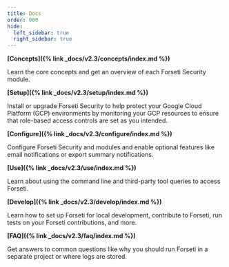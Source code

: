 ```yaml
---
title: Docs
order: 000
hide:
  left_sidebar: true
  right_sidebar: true
---
```


**[Concepts]({% link _docs/v2.3/concepts/index.md %})**

Learn the core concepts and get an overview of each Forseti Security module.

**[Setup]({% link _docs/v2.3/setup/index.md %})**

Install or upgrade Forseti Security to help protect your Google Cloud Platform (GCP)
environments by monitoring your GCP resources to ensure that role-based access
controls are set as you intended.

**[Configure]({% link _docs/v2.3/configure/index.md %})**

Configure Forseti Security and modules and enable optional features like email notifications or
export summary notifications.

**[Use]({% link _docs/v2.3/use/index.md %})**

Learn about using the command line and third-party tool queries to access Forseti.

**[Develop]({% link _docs/v2.3/develop/index.md %})**

Learn how to set up Forseti for local development, contribute to Forseti, run tests on your
Forseti contributions, and more.

**[FAQ]({% link _docs/v2.3/faq/index.md %})**

Get answers to common questions like why you should run Forseti in a separate project or where
logs are stored.

